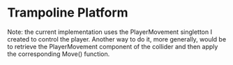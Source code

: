 # Trampoline Platform


Note: the current implementation uses the PlayerMovement singletton I created to control the player. Another way to do it, more generally, would be to retrieve the PlayerMovement component of the collider and then apply the corresponding Move() function.
